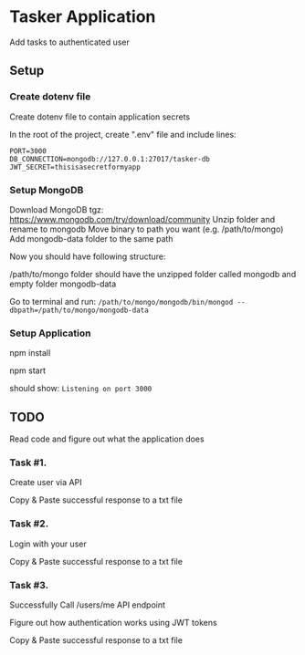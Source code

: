 # Tasker Application

Add tasks to authenticated user

## Setup

### Create dotenv file

Create dotenv file to contain application secrets

In the root of the project, create ".env" file and include lines:

```
PORT=3000
DB_CONNECTION=mongodb://127.0.0.1:27017/tasker-db
JWT_SECRET=thisisasecretformyapp
```

### Setup MongoDB

Download MongoDB tgz: https://www.mongodb.com/try/download/community
Unzip folder and rename to mongodb
Move binary to path you want (e.g. /path/to/mongo)
Add mongodb-data folder to the same path

Now you should have following structure:

/path/to/mongo folder should have the unzipped folder called mongodb and empty folder mongodb-data

Go to terminal and run: `/path/to/mongo/mongodb/bin/mongod --dbpath=/path/to/mongo/mongodb-data`

### Setup Application

npm install

npm start

should show: `Listening on port 3000`

## TODO

Read code and figure out what the application does

### Task #1.

Create user via API

Copy & Paste successful response to a txt file

### Task #2.

Login with your user

Copy & Paste successful response to a txt file

### Task #3.

Successfully Call /users/me API endpoint

Figure out how authentication works using JWT tokens

Copy & Paste successful response to a txt file
